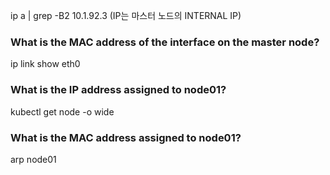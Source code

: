 

ip a | grep -B2 10.1.92.3  (IP는 마스터 노드의 INTERNAL IP)

### What is the MAC address of the interface on the master node?
ip link show eth0

### What is the IP address assigned to node01?
kubectl get node -o wide

### What is the MAC address assigned to node01?
arp node01

